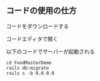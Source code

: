 ## コードの使用の仕方

コードをダウンロードする

コードエディタで開く

以下のコードでサーバーが起動される
~~~ターミナル
cd FoodMasterDemo
rails db:migrate
rails s -b 0.0.0.0
~~~
